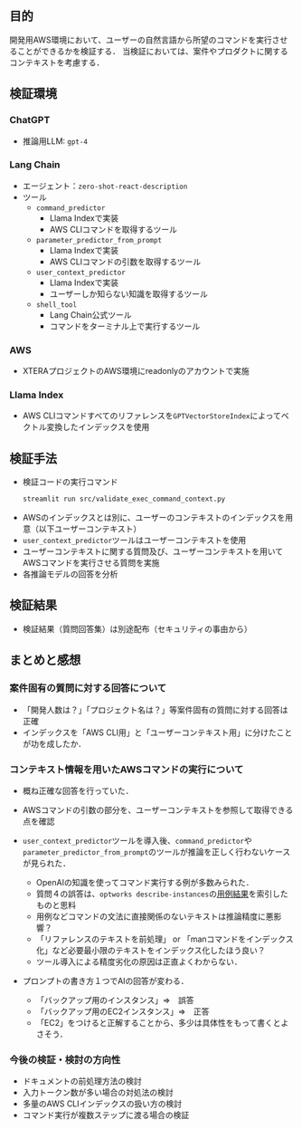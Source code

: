## 目的
開発用AWS環境において、ユーザーの自然言語から所望のコマンドを実行させることができるかを検証する．
当検証においては、案件やプロダクトに関するコンテキストを考慮する．

## 検証環境
### ChatGPT
* 推論用LLM: `gpt-4`

### Lang Chain
* エージェント：`zero-shot-react-description`
* ツール
  - `command_predictor`
    * Llama Indexで実装
    * AWS CLIコマンドを取得するツール
  - `parameter_predictor_from_prompt`
    * Llama Indexで実装
    * AWS CLIコマンドの引数を取得するツール
  - `user_context_predictor`
    * Llama Indexで実装
    * ユーザーしか知らない知識を取得するツール
  - `shell_tool`
    * Lang Chain公式ツール
    * コマンドをターミナル上で実行するツール

### AWS
* XTERAプロジェクトのAWS環境にreadonlyのアカウントで実施

### Llama Index
* AWS CLIコマンドすべてのリファレンスを`GPTVectorStoreIndex`によってベクトル変換したインデックスを使用

## 検証手法
* 検証コードの実行コマンド
  ```bash
  streamlit run src/validate_exec_command_context.py
  ```
* AWSのインデックスとは別に、ユーザーのコンテキストのインデックスを用意（以下ユーザーコンテキスト）
* `user_context_predictor`ツールはユーザーコンテキストを使用
* ユーザーコンテキストに関する質問及び、ユーザーコンテキストを用いてAWSコマンドを実行させる質問を実施
* 各推論モデルの回答を分析

## 検証結果
* 検証結果（質問回答集）は別途配布（セキュリティの事由から）

## まとめと感想
### 案件固有の質問に対する回答について
* 「開発人数は？」「プロジェクト名は？」等案件固有の質問に対する回答は正確
* インデックスを「AWS CLI用」と「ユーザーコンテキスト用」に分けたことが功を成したか．

### コンテキスト情報を用いたAWSコマンドの実行について
* 概ね正確な回答を行っていた．
* AWSコマンドの引数の部分を、ユーザーコンテキストを参照して取得できる点を確認
* `user_context_predictor`ツールを導入後、`command_predictor`や`parameter_predictor_from_prompt`のツールが推論を正しく行わないケースが見られた．
  - OpenAIの知識を使ってコマンド実行する例が多数みられた．
  - 質問４の誤答は、`optworks describe-instances`の[用例結果](https://awscli.amazonaws.com/v2/documentation/api/latest/reference/opsworks/describe-instances.html#examples)を索引したものと思料
  - 用例などコマンドの文法に直接関係のないテキストは推論精度に悪影響？
  - 「リファレンスのテキストを前処理」 or 「manコマンドをインデックス化」など必要最小限のテキストをインデックス化したほう良い？
  - ツール導入による精度劣化の原因は正直よくわからない．

* プロンプトの書き方１つでAIの回答が変わる．
  - 「バックアップ用のインスタンス」⇒　誤答
  - 「バックアップ用のEC2インスタンス」⇒　正答
  - 「EC2」をつけると正解することから、多少は具体性をもって書くとよさそう．

### 今後の検証・検討の方向性
  - ドキュメントの前処理方法の検討
  - 入力トークン数が多い場合の対処法の検討
  - 多量のAWS CLIインデックスの扱い方の検討
  - コマンド実行が複数ステップに渡る場合の検証
